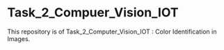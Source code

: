 # Task_2_Compuer_Vision_IOT
This repository is of Task_2_Computer_Vision_IOT : Color Identification in Images.
